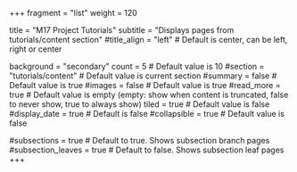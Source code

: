 +++
fragment = "list"
weight = 120

title = "M17 Project Tutorials"
subtitle = "Displays pages from tutorials/content section"
#title_align = "left" # Default is center, can be left, right or center

background = "secondary"
count = 5 # Default value is 10
#section = "tutorials/content" # Default value is current section
#summary = false # Default value is true
#images = false # Default value is true
#read_more = true # Default value is empty (empty: show when content is truncated, false to never show, true to always show)
tiled = true # Default value is false
#display_date = true # Default is false
#collapsible = true # Default value is false

#subsections = true # Default to true. Shows subsection branch pages
#subsection_leaves = true # Default to false. Shows subsection leaf pages
+++
